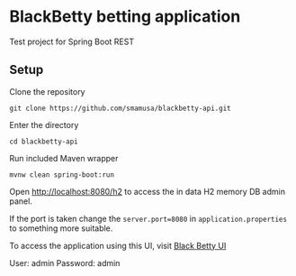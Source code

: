 # BlackBetty betting application

Test project for Spring Boot REST

## Setup

Clone the repository

`git clone https://github.com/smamusa/blackbetty-api.git`

Enter the directory

`cd blackbetty-api`

Run included Maven wrapper

`mvnw clean spring-boot:run`

Open [http://localhost:8080/h2](http://localhost:8080/h2) to access the in data H2 memory DB admin panel.

If the port is taken change the `server.port=8080` in `application.properties` to something more suitable.

To access the application using this UI, visit [Black Betty UI](https://github.com/smamusa/blackbetty)

User: admin Password: admin
